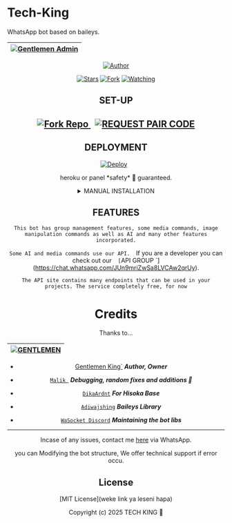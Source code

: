 # Tech-King
WhatsApp bot based on baileys.
<div align="center">

| [![Gentlemen Admin](https://github.com/hackermeplease/Tech-King-/blob/main/Techking.jpeg?lenght=50width=50)](https://github.com/hackermeplease/Tech-King)|
|----|

<p align="center">
<a href="[https://github.com/hackermeplease/Tech-King]"><img title="Author" src="https://img.shields.io/badge/TECHKING-skyblue?style=for-the-badge&logo=telegram"></a>
<p/>
<p align="center">
<a href="https://github.com/hackermeplease/Tech-King/stargazers/"><img title="Stars" src="https://img.shields.io/github/stars/  hackermeplease/Tech-King?&style=social"></a>
<a href="https://github.com/hackermeplease/Tech-King/network/members"><img title="Fork" src="https://img.shields.io/github/forks/ hackermeplease/Tech-King?style=social"></a>
<a href="https://github.com/hackermeplease/Tech-King/watchers"><img title="Watching" src="https://img.shields.io/github/watchers/ hackermeplease/Tech-King?label=Watching&style=social"></a>
</p>

## SET-UP


<h2 align="center">   


<p align="center">
  <a href='https://github.com/hackermeplease/Tech-King/fork' target="_blank" style="margin-right: 10px;">
    <img alt='Fork Repo' src='https://img.shields.io/badge/Fork Repo-100000?style=for-the-badge&logo=scan&logoColor=white&labelColor=orange&color=darkgreen'/>
  </a>
  <a href='hapa nitaweka pairing site yangu' target="_blank">
    <img alt='REQUEST PAIR CODE' src='https://img.shields.io/badge/Get_Pair_code-100000?style=for-the-badge&logo=scan&logoColor=white&labelColor=darkorange&color=darkorange'/>
  </a>
</p>

## DEPLOYMENT

<p align="center">
  <a href="https://dashboard.heroku.com/new?template=https://github.com/hackermeplease/Tech-King" target="_blank" style="margin-right: 10px;">
    <img alt="Deploy" src=https://www.herokucdn.com/deploy/button.svg"/>
  </a>
  </p>
<p align="center">
  heroku or panel *safety* 💯 guaranteed.
</p>


<details>
<summary>MANUAL INSTALLATION</summary>

## `REQUIREMENTS`
* [Node.js](https://nodejs.org/en/)
* [Git](https://git-scm.com/downloads)
* [FFmpeg](https://github.com/BtbN/FFmpeg-Builds/releases/download/autobuild-2020-12-08-13-03/ffmpeg-n4.3.1-26-gca55240b8c-win64-gpl-4.3.zip)
* [Libwebp](https://developers.google.com/speed/webp/download)
* Any text editor


## FOR TERMUX/UBUNTU/SSH VPS DEPLOY
- Copy/Paste to your terminal

```bash
apt update && apt upgrade
apt install git -y
apt install nodejs -y
git clone https://github.com/Fortunatusmokaya/dreaded-v2
cd dreaded-v2
npm install
```
## START BOT

```bash

npm start
```

 ***`The bot will only work if you updated the session id in settings.js`***

## BACKGROUND RUNNING

```bash
npm install pm2 -g
pm2 start index.js
```
 ***`This will allow bot to run in the background even when the vps terminal is closed, for termux you'll need a stable device with continuous internet connection`***

## STOPPING BOT

_CTRL + C_

</details>

## FEATURES
`This bot has group management features, some media commands, image manipulation commands as well as AI and many other features incorporated.`

 `Some AI and media commands use our API. 
 `If you are a developer you can check out our`  [`API GROUP `](https://chat.whatsapp.com/JUn9mriZwSa8LVCAw2qrUy).

 `The API site contains many endpoints that can be used in your projects. The service completely free, for now`




# Credits

Thanks to...

<div align="center">

| [![GENTLEMEN ](https://github.com/hackermeplease/Tech-King-/blob/main/Techking.jpeg?lenght=50width=50)](https://github.com/hackermeplease/Tech-King)|
|----|
* [Gentlemen King`](https://github.com/hackermeplease) ***Author, Owner***


* [`Malik `](https://github.com/darkLo1rd) ***Debugging, random fixes and additions 🌱***



* [`DikaArdnt`](https://github.com/DikaArdnt) ***For Hisoka Base***
* [`Adiwajshing`](https://github.com/WhiskeySockets/Baileys) ***Baileys Library***
* [`WaSocket Discord`](https://discord.gg/WeJM5FP9GG) ***Maintaining the bot libs***



---


Incase of any issues, contact me  [here](https://wa.me/+255749940535) via WhatsApp.

you can Modifying the bot structure, We offer technical support if error occu.

## License

[MIT License](weke link ya leseni hapa)

Copyright (c) 2025 TECH KING 👑 
